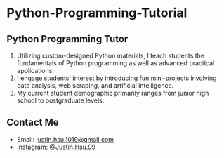 # Python-Programming-Tutorial
## Python Programming Tutor

1. Utilizing custom-designed Python materials, I teach students the fundamentals of Python programming as well as advanced practical applications.
2. I engage students' interest by introducing fun mini-projects involving data analysis, web scraping, and artificial intelligence.
3. My current student demographic primarily ranges from junior high school to postgraduate levels.

## Contact Me
- Email: [justin.hsu.1019@gmail.com](mailto:justin.hsu.1019@gmail.com)
- Instagram: [@Justin.Hsu.99](https://www.instagram.com/justin.hsu.99)
